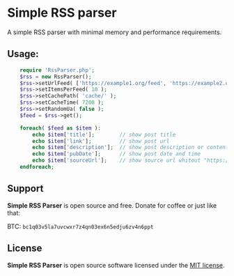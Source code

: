 # Simple RSS parser

A simple RSS parser with minimal memory and performance requirements.


## Usage:

```php
	require 'RssParser.php';
	$rss = new RssParser();
	$rss->setUrlFeed( ['https://example1.org/feed', 'https://example2.org/feed'] );
	$rss->setItemsPerFeed( 10 );
	$rss->setCachePath( 'cache/' );
	$rss->setCacheTime( 7200 );
	$rss->setRandomUa( false );
	$feed = $rss->get();

	foreach( $feed as $item ):
		echo $item['title'];        // show post title
		echo $item['link'];         // show post url
		echo $item['description'];  // show post description or content
		echo $item['pubDate'];      // show post date and time
		echo $item['sourceUrl'];    // show source url whitout "https://"
	endforeach;
```

## Support
**Simple RSS Parser** is open source and free. Donate for coffee or just like that:

BTC: `bc1q03v5la7uvcwxr7z4qn03ex6n5edju6zv4n6ppt`

## License
**Simple RSS Parser** is open source software licensed under the [MIT license](https://tldrlegal.com/license/mit-license).

